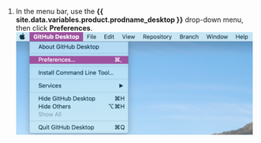 1. In the menu bar, use the **{{ site.data.variables.product.prodname_desktop }}** drop-down menu, then click **Preferences**. ![Der Wert „Preferences“ (Voreinstellungen) im Dropdownmenü {{ site.data.variables.product.prodname_desktop }}](/assets/images/help/desktop/mac-choose-preferences.png)
